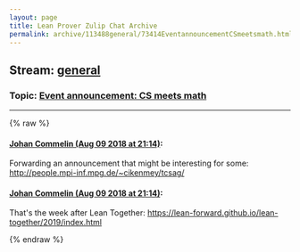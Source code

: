 ```yaml
---
layout: page
title: Lean Prover Zulip Chat Archive 
permalink: archive/113488general/73414EventannouncementCSmeetsmath.html
---
```


## Stream: [general](index.html)
### Topic: [Event announcement: CS meets math](73414EventannouncementCSmeetsmath.html)

---


{% raw %}
#### [ Johan Commelin (Aug 09 2018 at 21:14)](https://leanprover.zulipchat.com/#narrow/stream/113488-general/topic/Event%20announcement%3A%20CS%20meets%20math/near/131191986):
Forwarding an announcement that might be interesting for some: http://people.mpi-inf.mpg.de/~cikenmey/tcsag/

#### [ Johan Commelin (Aug 09 2018 at 21:14)](https://leanprover.zulipchat.com/#narrow/stream/113488-general/topic/Event%20announcement%3A%20CS%20meets%20math/near/131191996):
That's the week after Lean Together: https://lean-forward.github.io/lean-together/2019/index.html


{% endraw %}
